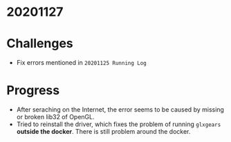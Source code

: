 # 20201127

# Challenges
- Fix errors mentioned in `20201125 Running Log`

# Progress
- After seraching on the Internet, the error seems to be caused by missing or broken lib32 of OpenGL.
- Tried to reinstall the driver, which fixes the problem of running `glxgears` **outside the docker**. There is still problem around the docker.
